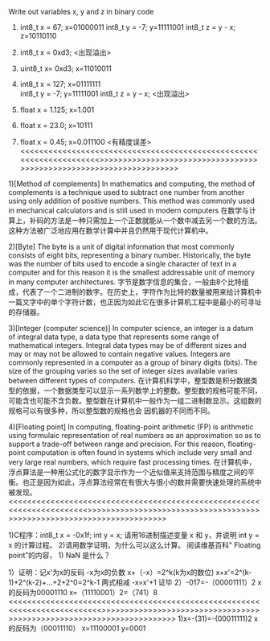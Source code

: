 

Write out variables  x, y and z in binary code
 1) int8_t x = 67;       x=01000011
    int8_t y = -7;       y=11111001
    int8_t z = y - x;       z=10110110

 2) int8_t x = 0xd3;      <出现溢出>

 3) uint8_t x= 0xd3;       x=11010011 

 4) int8_t x = 127;        x=01111111  
    int8_t y = -7;         y=11111001
    int8_t z = y – x;      <出现溢出>

 5) float x = 1.125;  x=1.001      

 6) float x = 23.0;   x=10111

 7) float x = 0.45;    x=0.011100   <有精度误差>
<<<<<<<<<<<<<<<<<<<<<<<<<<<<<<<<<<<<<<<<<<<<<<<<<<<<<<<<<<<<<<<<<<<<>>>>>>>>>>>>>>>>>>>>>>>>>>>>>>>>>>>>>>>>>>>>>>>>>>>>>>>>>>>>>>>>>>>>








 1)[Method of complements]     In mathematics and computing, the method of complements is a technique used to subtract one number from another using only addition of positive numbers. This method was commonly used in mechanical calculators and is still used in modern computers
                               在数学与计算上，补码的方法是一种只需加上一个正数就能从一个数中减去另一个数的方法。这种方法被广泛地应用在数学计算中并且仍然用于现代计算机中。




 2)[Byte]         The byte is a unit of digital information that most commonly consists of eight bits, representing a binary number. Historically, the byte was the number of bits used to encode a single character of text in a computer and for this reason it is the smallest addressable unit of memory in many computer architectures.
                  字节是数字信息的集合，一般由8个比特组成，代表了一个二进制的数字。在历史上，字符作为比特的数量被用来给计算机中一篇文字中的单个字符计数，也正因为如此它在很多计算机工程中是最小的可寻址的存储器。




 3)[Integer (computer science)]         In computer science, an integer is a datum of integral data type, a data type that represents some range of mathematical integers. Integral data types may be of different sizes and may or may not be allowed to contain negative values. Integers are commonly represented in a computer as a group of binary digits (bits). The size of the grouping varies so the set of integer sizes available varies between different types of computers.
                                         在计算机科学中，整型数是积分数据类型的依据，一个数据类型可以显示一系列数学上的整数。整型数的规格可能不同，可能含也可能不含负数。整型数在计算机中一般作为一组二进制数显示。这组数的规格可以有很多种，所以整型数的规格也会 因机器的不同而不同。





 4)[Floating point]           In computing, floating-point arithmetic (FP) is arithmetic using formulaic representation of real numbers as an approximation so as to support a trade-off between range and precision. For this reason, floating-point computation is often found in systems which include very small and very large real numbers, which require fast processing times. 
                               在计算机中，浮点算法是一种用公式化的数字显示作为一个近似值来支持范围与精度之间的平衡。也正是因为如此，浮点算法经常在有很大与很小的数并需要快速处理的系统中被发现。
  <<<<<<<<<<<<<<<<<<<<<<<<<<<<<<<<<<<<<<<<<<<<<<<<<<<<<<<<<<<<<<<<<<<<<<<>>>>>>>>>>>>>>>>>>>>>>>>>>>>>>>>>>>>>>>>>>>>>>>>>>>>>>>>>>>>>>>>>>>>>>>

 1)C程序：int8_t  x = -0x1f;  int y = x;  请用16进制描述变量 x 和 y，并说明 int y = x 的计算过程。 2)请用数学证明，为什么可以这么计算。
阅读维基百科” Floating point”的内容， 1)   NaN 是什么？

1）证明：记x'为x的反码
        -x为x的负数
        x+（-x）=2^k(k为x的数位)
        x+x'=2^(k-1)+2^(k-2)+...+2+2^0=2^k-1
        两式相减
        -x=x'+1
        证毕
2）-017=-（00001111）2      x的反码为00001110   x=（11110001）2=（741）8
<<<<<<<<<<<<<<<<<<<<<<<<<<<<<<<<<<<<<<<<<<<<<<<<<<<<<<<<<<<<<<<<<<<<<<<<<<>>>>>>>>>>>>>>>>>>>>>>>>>>>>>>>>>>>>>>>>>>>>>>>>>>>>>>>>>>>>>>>>>>>>>>
1)x=-(31)=-(00011111)2    x的反码为（00011110） x=11100001   y=0001






